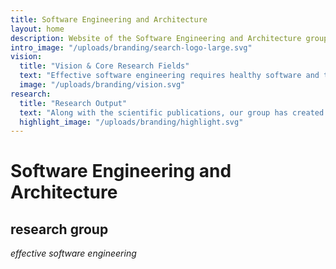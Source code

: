 ```yaml
---
title: Software Engineering and Architecture
layout: home
description: Website of the Software Engineering and Architecture group of the Faculty of Science and Engineering of the University of Groningen.
intro_image: "/uploads/branding/search-logo-large.svg"
vision:
  title: "Vision & Core Research Fields"
  text: "Effective software engineering requires healthy software and teams. A healthy software is maintainable, well-performing, with low technical debt, and based on sound design decisions. A healthy team is productive, diverse and inclusive. And healthy software and team amplify each other.  Our research enables the software industry to improve their software and team health."
  image: "/uploads/branding/vision.svg"
research:
  title: "Research Output"
  text: "Along with the scientific publications, our group has created approaches, tools and datasets. (UNDER CONSTRUCTION... list three examples)"
  highlight_image: "/uploads/branding/highlight.svg"
---
```


# Software Engineering and Architecture

## research group

*effective software engineering*
